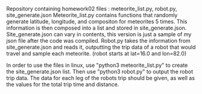 Repository containing homework02 files : meteorite_list.py, robot.py, site_generate.json
  Meteorite_list.py contains functions that randomly generate latitude, longitude, and compositon for meteorites 5 times. 
    This information is then composed into a list and stored in site_generate.json.
    Site_generate.json can vary in contents, this version is just a sample of my json file after the code was compiled.
  Robot.py takes the information from site_generate.json and reads it, outputting the trip data of a robot that would travel and sample each meteorite. (robot starts at lat=16.0 and lon=82.0)
 
In order to use the files in linux, use "python3 meteorite_list.py" to create the site_generate.json list.
Then use "python3 robot.py" to output the robot trip data. The data for each leg of the robots trip should be given, as well as the values for the total trip time and distance.
